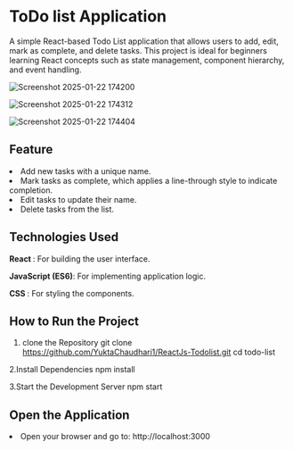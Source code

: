 # ToDo list Application
A simple React-based Todo List application that allows users to add, edit, mark as complete, and delete tasks. This project is ideal for beginners learning React concepts such as state management, component hierarchy, and event handling.


![Screenshot 2025-01-22 174200](https://github.com/user-attachments/assets/6cfa1d3d-be88-4a2d-8de9-211f0dc59858)




![Screenshot 2025-01-22 174312](https://github.com/user-attachments/assets/d737b674-8822-4fb0-aaa7-c0337351557f)




![Screenshot 2025-01-22 174404](https://github.com/user-attachments/assets/e1df86a2-6948-47d4-8b25-9c988bc09372)

## Feature
<li>Add new tasks with a unique name.</li>

<li>Mark tasks as complete, which applies a line-through style to indicate completion.</li>

<li>Edit tasks to update their name.</li>

<li>Delete tasks from the list.</li>


## Technologies Used

<b>React </b>: For building the user interface.

<b>JavaScript (ES6)</b>: For implementing application logic.

<b>CSS </b>: For styling the components.

## How  to Run the Project
1. clone the Repository
   git clone https://github.com/YuktaChaudhari1/ReactJs-Todolist.git
   cd todo-list

2.Install Dependencies
  npm install

3.Start the Development Server
  npm start

## Open the Application

<li>Open your browser and go to: http://localhost:3000</li>


